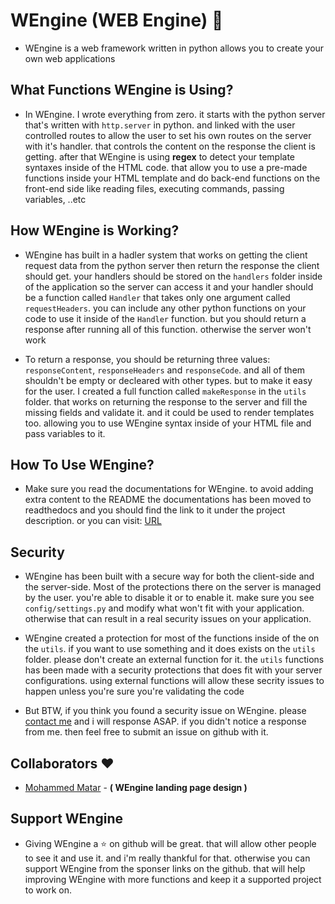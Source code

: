 # WEngine (WEB Engine) :dizzy:
- WEngine is a web framework written in python allows you to create your own web applications

## What Functions WEngine is Using?
- In WEngine. I wrote everything from zero. it starts with the python server that's written with `http.server` in python. and linked with the user controlled routes to allow the user to set his own routes on the server with it's handler. that controls the content on the response the client is getting. after that WEngine is using **regex** to detect your template syntaxes inside of the HTML code. that allow you to use a pre-made functions inside your HTML template and do back-end functions on the front-end side like reading files, executing commands, passing variables, ..etc

## How WEngine is Working?
- WEngine has built in a hadler system that works on getting the client request data from the python server then return the response the client should get. your handlers should be stored on the `handlers` folder inside of the application so the server can access it and your handler should be a function called `Handler` that takes only one argument called `requestHeaders`. you can include any other python functions on your code to use it inside of the `Handler` function. but you should return a response after running all of this function. otherwise the server won't work

- To return a response, you should be returning three values: `responseContent`, `responseHeaders` and `responseCode`. and all of them shouldn't be empty or decleared with other types. but to make it easy for the user. I created a full function called `makeResponse` in the `utils` folder. that works on returning the response to the server and fill the missing fields and validate it. and it could be used to render templates too. allowing you to use WEngine syntax inside of your HTML file and pass variables to it.

## How To Use WEngine?
- Make sure you read the documentations for WEngine. to avoid adding extra content to the README the documentations has been moved to readthedocs and you should find the link to it under the project description. or you can visit: [URL](URL)

## Security
- WEngine has been built with a secure way for both the client-side and the server-side. Most of the protections there on the server is managed by the user. you're able to disable it or to enable it. make sure you see `config/settings.py` and modify what won't fit with your application. otherwise that can result in a real security issues on your application.

- WEngine created a protection for most of the functions inside of the on the `utils`. if you want to use something and it does exists on the `utils` folder. please don't create an external function for it. the `utils` functions has been made with a security protections that does fit with your server configurations. using external functions will allow these secrity issues to happen unless you're sure you're validating the code

- But BTW, if you think you found a security issue on WEngine. please [contact me](mailto:mdaif1332@gmail.com) and i will response ASAP. if you didn't notice a response from me. then feel free to submit an issue on github with it.

## Collaborators :heart:
- [Mohammed Matar](https://github.com/Micro0x00) - **( WEngine landing page design )**

## Support WEngine
- Giving WEngine a :star: on github will be great. that will allow other people to see it and use it. and i'm really thankful for that. otherwise you can support WEngine from the sponser links on the github. that will help improving WEngine with more functions and keep it a supported project to work on.
